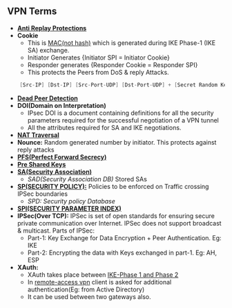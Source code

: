 ## VPN Terms
- **[Anti Replay Protections](Anti_Replay_Protection)**
- **Cookie**
  - This is [MAC(not hash)](../../Security) which is generated during IKE Phase-1 (IKE SA) exchange. 
  - Initiator Generates {Initiator SPI = Initiator Cookie}
  - Responder generates {Responder Cookie = Responder SPI}
  - This protects the Peers from DoS & reply Attacks.
```c
    [Src-IP] [Dst-IP] [Src-Port-UDP] [Dst-Port-UDP] + [Secret Random Key] --->   | Hash Function |  -->  Cookie or SPI
```
- **[Dead Peer Detection](Dead_Peer_Detection)**
- **DOI(Domain on Interpretation)**
  - IPsec DOI is a document containing definitions for all the security parameters required for the successful negotiation of a VPN tunnel
  - All the attributes required for SA and IKE negotiations. 
- **[NAT Traversal](VPN_NAT_Traversal)**
- **Nounce:** Random generated number by initiator. This protects against reply attacks
- **[PFS(Perfect Forward Secrecy)](PFS)**
- **[Pre Shared Keys](Part1_IKE/IKE_Authentication)**
- **[SA(Security Association)](Security_Association)**
  - *SAD(Security Association DB)* Stored SAs
- **[SP(SECURITY POLICY):](SP)** Policies to be enforced on Traffic crossing IPSec boundaries
  - *SPD: Security policy Database*
- **[SPI(SECURITY PARAMETER INDEX)](SPI)**
- **IPSec(Over TCP):** IPSec is set of open standards for ensuring secure private communication over Internet. IPSec does not support broadcast & multicast. Parts of IPSec:
  - Part-1: Key Exchange for Data Encryption + Peer Authentication. Eg: IKE
  - Part-2: Encrypting the data with Keys exchanged in part-1. Eg: AH, ESP
- **XAuth:** 
  - XAuth takes place between [IKE-Phase 1 and Phase 2](../Part1_IKE)
  - In [remote-access vpn](../Types_of_VPN) client is asked for additional authentication(Eg: from Active Directory)
  - It can be used between two gateways also.
